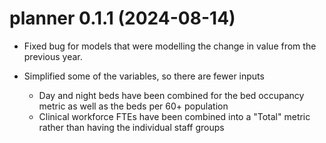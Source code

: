 # planner 0.1.1 (2024-08-14)

* Fixed bug for models that were modelling the change in value from the previous year.
* Simplified some of the variables, so there are fewer inputs

  * Day and night beds have been combined for the bed occupancy metric as well as the beds per 60+ population
  * Clinical workforce FTEs have been combined into a "Total" metric rather than having the individual staff groups
